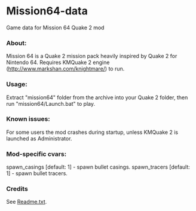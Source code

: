 # Mission64-data
Game data for Mission 64 Quake 2 mod

### About:
Mission 64 is a Quake 2 mission pack heavily inspired by Quake 2 for Nintendo 64.
Requires KMQuake 2 engine (http://www.markshan.com/knightmare/) to run.

### Usage:
Extract "mission64" folder from the archive into your Quake 2 folder, then run "mission64/Launch.bat" to play.

### Known issues:
For some users the mod crashes during startup, unless KMQuake 2 is launched as Administrator.

### Mod-specific cvars:
spawn_casings [default: 1] - spawn bullet casings.
spawn_tracers [default: 1] - spawn bullet tracers.

### Credits
See [Readme.txt](Readme.txt).
